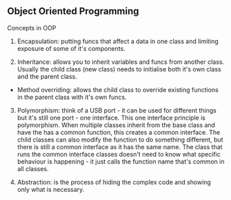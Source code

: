Object Oriented Programming
----

Concepts in OOP

1. Encapsulation:
  putting funcs that affect a data in one class and limiting exposure of some of it's components.

2. Inheritance:
   allows you to inherit variables and funcs from another class. Usually the child class (new class) needs to initialise both it's own class and the parent class. 
  - Method overriding: allows the child class to override existing functions in the parent class with it's own funcs.

3. Polymorphism: 
   think of a USB port - it can be used for different things but it's still one port - one interface. This one interface principle is polymorphism. When multiple classes inherit from the base class and have the has a common function, this creates a common interface. The child classes can also modify the function to do something different, but there is still a common interface as it has the same name.  The class that runs the common interface classes doesn't need to know what specific behaviour is happening - it just calls the function name that's common in all classes.

4. Abstraction: 
  is the process of hiding the complex code and showing only what is necessary.


